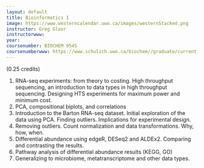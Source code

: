 ```yaml
---
layout: default
title: Bioinformatics I 
image: https://www.westerncalendar.uwo.ca/images/westernStacked.png
instructor: Greg Gloor
instructorwww: 
year: 
coursenumber: BIOCHEM 9545
coursenumberwww: https://www.schulich.uwo.ca/biochem//graduate/current_students.html
---
```


(0.25 credits)
1. RNA-seq experiments: from theory to costing. High throughput sequencing, an introduction to data
types in high throughput sequencing. Designing HTS experiments for maximum power and minimum cost.
2. PCA, compositional biplots, and correlations
3. Introduction to the Barton RNA-seq dataset. Initial exploration of the data using PCA. Finding outliers.
Implications for experimental design.
4. Removing outliers. Count normalization and data transformations. Why, how, when.
5. Differential abundance using edgeR, DESeq2 and ALDEx2. Comparing and contrasting the results.
6. Pathway analysis of differential abundance results (KEGG, GO)
7. Generalizing to microbiome, metatranscriptome and other data types.
